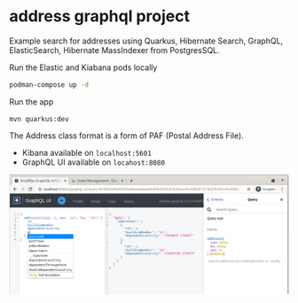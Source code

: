 # address graphql project

Example search for addresses using Quarkus, Hibernate Search, GraphQL, ElasticSearch, Hibernate MassIndexer from PostgresSQL.

Run the Elastic and Kiabana pods locally
```bash
podman-compose up -d
```

Run the app
```aidl
mvn quarkus:dev
```

The Address class format is a form of PAF (Postal Address File). 

- Kibana available on `localhost:5601`
- GraphQL UI available on `locahost:8080`

![grapql-ui.png](images/graphql-ui.png)
